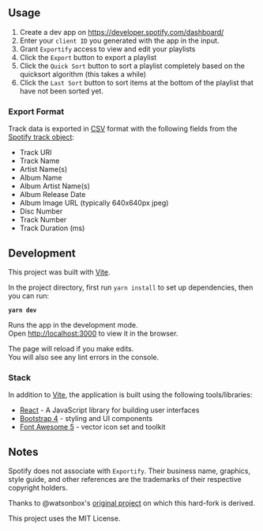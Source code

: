 ## Usage

1. Create a dev app on https://developer.spotify.com/dashboard/
2. Enter your `client ID` you generated with the app in the input.
3. Grant `Exportify` access to view and edit your playlists
4. Click the `Export` button to export a playlist
5. Click the `Quick Sort` button to sort a playlist completely based on the quicksort algorithm (this takes a while)
6. Click the `Last Sort` button to sort items at the bottom of the playlist that have not been sorted yet.

### Export Format

Track data is exported in [CSV](http://en.wikipedia.org/wiki/Comma-separated_values) format with the following fields from the [Spotify track object](https://developer.spotify.com/documentation/web-api/reference/tracks/get-several-tracks/):

- Track URI
- Track Name
- Artist Name(s)
- Album Name
- Album Artist Name(s)
- Album Release Date
- Album Image URL (typically 640x640px jpeg)
- Disc Number
- Track Number
- Track Duration (ms)

## Development

This project was built with [Vite](https://vitejs.dev/).

In the project directory, first run `yarn install` to set up dependencies, then you can run:

**`yarn dev`**

Runs the app in the development mode.\
Open [http://localhost:3000](http://localhost:3000) to view it in the browser.

The page will reload if you make edits.\
You will also see any lint errors in the console.

### Stack

In addition to [Vite](https://vitejs.dev/), the application is built using the following tools/libraries:

- [React](https://reactjs.org/) - A JavaScript library for building user interfaces
- [Bootstrap 4](https://getbootstrap.com/) - styling and UI components
- [Font Awesome 5](https://fontawesome.com/) - vector icon set and toolkit

## Notes

Spotify does not associate with `Exportify`. Their business name, graphics, style guide, and other references are the trademarks of their respective copyright holders.

Thanks to @watsonbox's [original project](https://github.com/watsonbox/exportify) on which this hard-fork is derived.

This project uses the MIT License.
